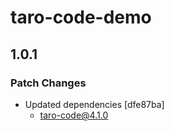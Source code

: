 # taro-code-demo

## 1.0.1

### Patch Changes

- Updated dependencies [dfe87ba]
  - taro-code@4.1.0
